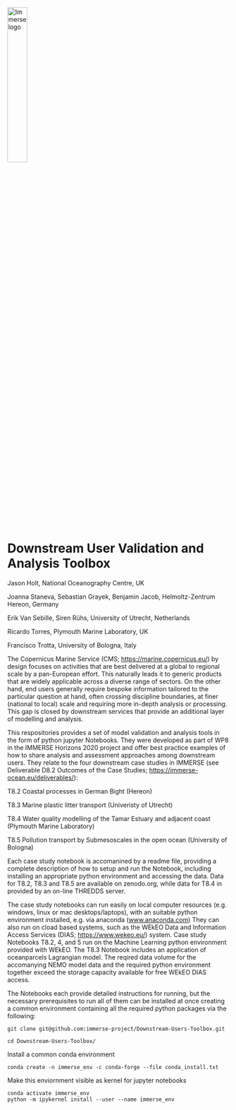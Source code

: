 
<div class="row">
  <div class="column">
   <img src="https://immerse-ocean.eu/img/headers/immerse-header-logo.png"
     alt="Immerse logo"
     style="width:30%" />
  </div>

# Downstream User Validation and Analysis Toolbox
Jason Holt, National Oceanography Centre, UK

Joanna Staneva, Sebastian Grayek, Benjamin Jacob, Helmoltz-Zentrum Hereon, Germany

Erik Van Sebille, Siren Rühs, University of Utrecht, Netherlands

Ricardo Torres, Plymouth Marine Laboratory, UK

Francisco Trotta, University of Bologna, Italy

The Copernicus Marine Service (CMS; https://marine.copernicus.eu/) by design focuses on activities that are best delivered at a global to regional scale by a pan-European effort. This naturally leads it to generic products that are widely applicable across a diverse range of sectors. On the other hand, end users generally require bespoke information tailored to the particular question at hand, often crossing discipline boundaries, at finer (national to local) scale and requiring more in-depth analysis or processing. This gap is closed by downstream services that provide an additional layer of modelling and analysis. 


This respositories provides a set of model validation and analysis tools in the form of python jupyter Notebooks.
They were developed as part of WP8 in the IMMERSE Horizons 2020 project and offer best practice examples of how to
share analysis and assessment approaches among downstream users. They relate to the four downstream case studies in IMMERSE (see Deliverable D8.2 Outcomes of the Case Studies; https://immerse-ocean.eu/deliverables/):

T8.2 Coastal processes in German Bight (Hereon) 

T8.3 Marine plastic litter transport (Univeristy of Utrecht)

T8.4 Water quality modelling of the Tamar Estuary and adjacent coast (Plymouth Marine Laboratory)

T8.5 Pollution transport by Submesoscales in the open ocean (University of Bologna)

Each case study notebook is accomanined by a readme file, providing a complete description of how to setup and run the Notebook,
including installing an appropriate python environment and accessing the data. Data for T8.2, T8.3 and T8.5 are available on zenodo.org, while data for T8.4 in provided by an on-line THREDDS server. 

The case study notebooks can run easily on local computer resources (e.g. windows, linux or mac desktops/laptops), with an suitable python environment installed, e.g. via anaconda (www.anaconda.com) They can also run on cload based systems, such as the WEkEO Data and Information Access Services (DIAS; https://www.wekeo.eu/) system. Case study Notebooks T8.2, 4, and 5 run on the Machine Learning python environment provided with WEkEO. The T8.3 Notebook includes an application of oceanparcels Lagrangian model. The reqired data volume for the accomanying NEMO model data and the required python environment together exceed the storage capacity available for free WEkEO DIAS access.

The Notebooks each provide detailed instructions for running, but the necessary prerequisites to run all of them can 
be installed at once creating a common environment containing all the required python packages via the following:

```
git clone git@github.com:immerse-project/Downstream-Users-Toolbox.git

cd Downstream-Users-Toolbox/
```
Install a common conda environment
```
conda create -n immerse_env -c conda-forge --file conda_install.txt
```
Make this enviornment visible as kernel for jupyter notebooks
```
conda activate immerse_env
python -m ipykernel install --user --name immerse_env 

```




